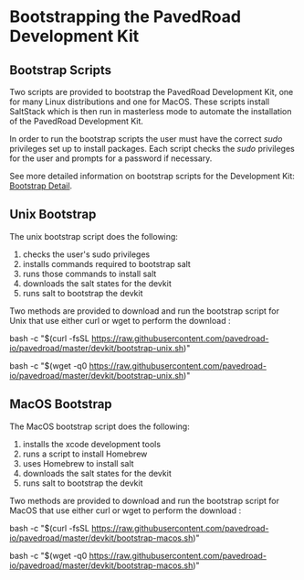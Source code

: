 # Bootstrapping the PavedRoad Development Kit

## Bootstrap Scripts

Two scripts are provided to bootstrap the PavedRoad Development Kit,
one for many Linux distributions and one for MacOS.
These scripts install SaltStack which is then run in masterless mode
to automate the installation of the PavedRoad Development Kit.

In order to run the bootstrap scripts the user must have the correct _sudo_ privileges
set up to install packages.
Each script checks the _sudo_ privileges for the user and prompts for a
password if necessary.

See more detailed information on bootstrap scripts for the Development Kit:
[Bootstrap Detail](/devkit/BOOTSTRAP.md).

## Unix Bootstrap

The unix bootstrap script does the following:

1) checks the user's sudo privileges
2) installs commands required to bootstrap salt
3) runs those commands to install salt
4) downloads the salt states for the devkit
5) runs salt to bootstrap the devkit

Two methods are provided to download and run the bootstrap script for Unix
that use either curl or wget to perform the download :

bash -c "$(curl -fsSL https://raw.githubusercontent.com/pavedroad-io/pavedroad/master/devkit/bootstrap-unix.sh)"

bash -c "$(wget -q0 https://raw.githubusercontent.com/pavedroad-io/pavedroad/master/devkit/bootstrap-unix.sh)"

## MacOS Bootstrap

The MacOS bootstrap script does the following:

1) installs the xcode development tools
2) runs a script to install Homebrew
3) uses Homebrew to install salt
4) downloads the salt states for the devkit
5) runs salt to bootstrap the devkit

Two methods are provided to download and run the bootstrap script for MacOS
that use either curl or wget to perform the download :

bash -c "$(curl -fsSL https://raw.githubusercontent.com/pavedroad-io/pavedroad/master/devkit/bootstrap-macos.sh)"

bash -c "$(wget -q0 https://raw.githubusercontent.com/pavedroad-io/pavedroad/master/devkit/bootstrap-macos.sh)"


